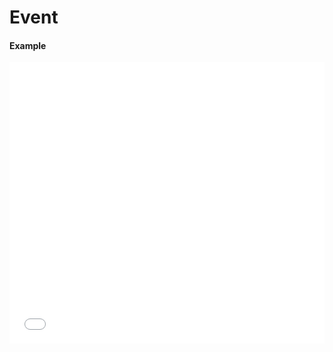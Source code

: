 # Event

#### Example

<iframe width="100%" height="450" src="//jsfiddle.net/vue_echarts/xzosnow7/26/embedded/result,html,js/?bodyColor=fff" allowfullscreen="allowfullscreen" frameborder="0"></iframe>
